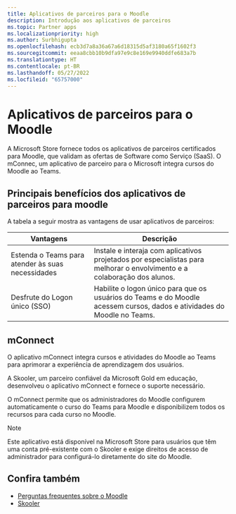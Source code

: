 ```yaml
---
title: Aplicativos de parceiros para o Moodle
description: Introdução aos aplicativos de parceiros
ms.topic: Partner apps
ms.localizationpriority: high
ms.author: Surbhigupta
ms.openlocfilehash: ecb3d7a8a36a67a6d18315d5af3180a65f1602f3
ms.sourcegitcommit: eeaa8cbb10b9dfa97e9c8e169e9940ddfe683a7b
ms.translationtype: HT
ms.contentlocale: pt-BR
ms.lasthandoff: 05/27/2022
ms.locfileid: "65757000"
---
```

# <a name="partner-apps-for-moodle"></a>Aplicativos de parceiros para o Moodle

A Microsoft Store fornece todos os aplicativos de parceiros certificados para Moodle, que validam as ofertas de Software como Serviço (SaaS). O mConnec, um aplicativo de parceiro para o Microsoft integra cursos do Moodle ao Teams.

## <a name="key-benefits-of-partner-apps-for-moodle"></a>Principais benefícios dos aplicativos de parceiros para moodle

A tabela a seguir mostra as vantagens de usar aplicativos de parceiros:

|Vantagens| Descrição|
|----------|------------|
|Estenda o Teams para atender às suas necessidades| Instale e interaja com aplicativos projetados por especialistas para melhorar o envolvimento e a colaboração dos alunos.|
|Desfrute do Logon único (SSO)| Habilite o logon único para que os usuários do Teams e do Moodle acessem cursos, dados e atividades do Moodle no Teams.|

## <a name="mconnect"></a>mConnect

O aplicativo mConnect integra cursos e atividades do Moodle ao Teams para aprimorar a experiência de aprendizagem dos usuários. 

A Skooler, um parceiro confiável da Microsoft Gold em educação, desenvolveu o aplicativo mConnect e fornece o suporte necessário. 

O mConnect permite que os administradores do Moodle configurem automaticamente o curso do Teams para Moodle e disponibilizem todos os recursos para cada curso no Moodle.

>[!NOTE]
>Este aplicativo está disponível na Microsoft Store para usuários que têm uma conta pré-existente com o Skooler e exige direitos de acesso de administrador para configurá-lo diretamente do site do Moodle.
  
<!-- Watch the following video to understand how to get started with mConnect and Teams: -->

<!-- > [!VIDEO unavailable] -->

## <a name="see-also"></a>Confira também

* [Perguntas frequentes sobre o Moodle](faqs.md)
* [Skooler](https://skooler.com/mconnect/how-to/)
